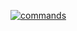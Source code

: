 [![commands](https://github.com/velurubharath/test/actions/workflows/command.yml/badge.svg)](https://github.com/velurubharath/test/actions/workflows/command.yml)

